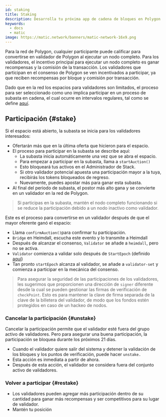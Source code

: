 ```yaml
---
id: staking
title: Staking
description: Desarrolla tu próxima app de cadena de bloques en Polygon.
keywords:
  - docs
  - matic
image: https://matic.network/banners/matic-network-16x9.png
---
```


Para la red de Polygon, cualquier participante puede calificar para convertirse en validador de Polygon al ejecutar un nodo completo. Para los validadores, el incentivo principal para ejecutar un nodo completo es ganar recompensas y la comisión de la transacción. Los validadores que participan en el consenso de Polygon se ven incentivados a participar, ya que reciben recompensas por bloque y comisión por transacción.

Dado que en la red los espacios para validadores son limitados, el proceso para ser seleccionado como uno implica participar en un proceso de subasta en cadena, el cual ocurre en intervalos regulares, tal como se define [aquí](https://www.notion.so/maticnetwork/State-of-Staking-03e983ed9cc6470a9e8aee47d51f0d14#a55fbd158b7d4aa89648a4e3b68ac716).

## Participación {#stake}

Si el espacio está abierto, la subasta se inicia para los validadores interesados:

- Ofertarán más que en la última oferta que hicieron para el espacio.
- El proceso para participar en la subasta se describe aquí:
    - La subasta inicia automáticamente una vez que se abra el espacio.
    - Para empezar a participar en la subasta, llama a `startAuction()`
    - Esto bloqueará tus activos en el Administrador de Stack.
    - Si otro validador potencial apuesta una participación mayor a la tuya, recibirás los tokens bloqueados de regreso.
    - Nuevamente, puedes apostar más para ganar esta subasta.
- Al final del periodo de subasta, el postor más alto gana y se convierte en un validador en la red de Polygon.

> Si participas en la subasta, mantén el nodo completo funcionando si se reduce la participación debido a un nodo inactivo como validador.

Este es el proceso para convertirse en un validador después de que el mayor oferente ganó el espacio:

- Llama `confirmAuction()`para confirmar tu participación.
- `Bridge` en Heimdall, escucha este evento y lo transmite a Heimdall
- Después de alcanzar el consenso, `Validator` se añade a `heimdall`, pero no se activa.
- `Validator` comienza a validar solo después de `StartEpoch` (definido [aquí](https://www.notion.so/maticnetwork/State-of-Staking-03e983ed9cc6470a9e8aee47d51f0d14#c1c3456813dd4b5caade4ed550f81187))
- Tan pronto `startEpoch` alcanza al validador, se añade a `validator-set` y comienza a participar en la mecánica del consenso.

> Para asegurar la seguridad de las participaciones de los validadores, les sugerimos que proporcionen una dirección de `signer` diferente desde la cual se pueden gestionar las firmas de verificación de `checkPoint`. Esto es para mantener la clave de firma separada de la clave de la billetera del validador, de modo que los fondos estén protegidos en caso de un hackeo de nodos.

### Cancelar la participación {#unstake}

Cancelar la participación permite que el validador esté fuera del grupo activo de validadores. Pero para asegurar una buena participación, la participación se bloquea durante los próximos 21 días.

- Cuando el validador quiere salir del sistema y detener la validación de los bloques y los puntos de verificación, puede hacer `unstake.`
- Esta acción es inmediata a partir de ahora.
- Después de esta acción, el validador se considera fuera del conjunto activo de validadores.

### Volver a participar {#restake}

- Los validadores pueden agregar más participación dentro de su cantidad para ganar más recompensas y ser competitivos para su lugar de validador.
- Mantén tu posición
